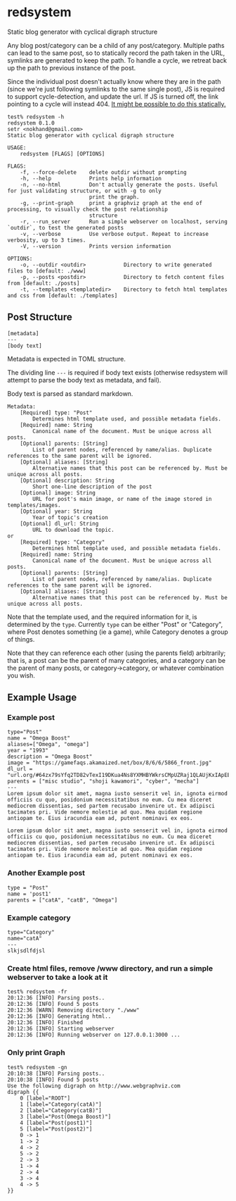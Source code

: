 # redsystem
Static blog generator with cyclical digraph structure

Any blog post/category can be a child of any post/category. Multiple paths can lead to the same post, so to statically record the path taken in the URL, symlinks are generated to keep the path. To handle a cycle, we retreat back up the path to previous instance of the post. 

Since the individual post doesn't actually know where they are in the path (since we're just following symlinks to the same single post), JS is required to support cycle-detection, and update the url. If JS is turned off, the link pointing to a cycle will instead 404. [It might be possible to do this statically.](https://github.com/setr/redsystem/issues/5)
```
test% redsystem -h
redsystem 0.1.0
setr <nokhand@gmail.com>
Static blog generator with cyclical digraph structure

USAGE:
    redsystem [FLAGS] [OPTIONS]

FLAGS:
    -f, --force-delete    delete outdir without prompting
    -h, --help            Prints help information
    -n, --no-html         Don't actually generate the posts. Useful for just validating structure, or with -g to only
                          print the graph.
    -g, --print-graph     print a graphviz graph at the end of processing, to visually check the post relationship
                          structure
    -r, --run_server      Run a simple webserver on localhost, serving `outdir`, to test the generated posts
    -v, --verbose         Use verbose output. Repeat to increase verbosity, up to 3 times.
    -V, --version         Prints version information

OPTIONS:
    -o, --outdir <outdir>            Directory to write generated files to [default: ./www]
    -p, --posts <postdir>            Directory to fetch content files from [default: ./posts]
    -t, --templates <templatedir>    Directory to fetch html templates and css from [default: ./templates]
```

## Post Structure
```
[metadata]
---
[body text]
```
Metadata is expected in TOML structure.

The dividing line `---` is required if body text exists (otherwise redsystem will attempt to parse the body text as metadata, and fail).

Body text is parsed as standard markdown.


```
Metadata:
    [Required] type: "Post"
        Determines html template used, and possible metadata fields.
    [Required] name: String
        Canonical name of the document. Must be unique across all posts.
    [Optional] parents: [String]
        List of parent nodes, referenced by name/alias. Duplicate references to the same parent will be ignored.
    [Optional] aliases: [String]
        Alternative names that this post can be referenced by. Must be unique across all posts.
    [Optional] description: String
        Short one-line description of the post
    [Optional] image: String
        URL for post's main image, or name of the image stored in templates/images.
    [Optional] year: String
        Year of topic's creation
    [Optional] dl_url: String
        URL to download the topic.
or
    [Required] type: "Category"
        Determines html template used, and possible metadata fields.
    [Required] name: String
        Canonical name of the document. Must be unique across all posts.
    [Optional] parents: [String]
        List of parent nodes, referenced by name/alias. Duplicate references to the same parent will be ignored.
    [Optional] aliases: [String]
        Alternative names that this post can be referenced by. Must be unique across all posts.
```
Note that the template used, and the required information for it, is determined by the `type`. Currently `type` can be either "Post" or "Category", where Post denotes something (ie a game), while Category denotes a group of things. 

Note that they can reference each other (using the parents field) arbitrarily; that is, a post can be the parent of many categories, and a category can be the parent of many posts, or category-\>category, or whatever combination you wish.

## Example Usage

### Example post
```
type="Post"
name = "Omega Boost"
aliases=["Omega", "omega"]
year = "1993"
description = "Omega Boost"
image = "https://gamefaqs.akamaized.net/box/8/6/6/5866_front.jpg"
dl_url = "url.org/#64zx79sYfq2TD82vTexI19DKua4Ns8YXMHBYWkrsCMpUZRaj1QLAUjKxIApEE1cQGt8wviSh8pH58N623HviJiFq7T4oFlOZCMov"
parents = ["misc studio", "shoji kawamori", "cyber", "mecha"]
---
Lorem ipsum dolor sit amet, magna iusto senserit vel in, ignota eirmod officiis cu quo, posidonium necessitatibus no eum. Cu mea diceret mediocrem dissentias, sed partem recusabo invenire ut. Ex adipisci tacimates pri. Vide nemore molestie ad quo. Mea quidam regione antiopam te. Eius iracundia eam ad, putent nominavi ex eos.

Lorem ipsum dolor sit amet, magna iusto senserit vel in, ignota eirmod officiis cu quo, posidonium necessitatibus no eum. Cu mea diceret mediocrem dissentias, sed partem recusabo invenire ut. Ex adipisci tacimates pri. Vide nemore molestie ad quo. Mea quidam regione antiopam te. Eius iracundia eam ad, putent nominavi ex eos.
```
### Another Example post
```
type = "Post"
name = 'post1'
parents = ["catA", "catB", "Omega"]
```

### Example category
```
type="Category"
name="catA"
---
slkjsdlfdjsl
```

### Create html files, remove /www directory, and run a simple webserver to take a look at it
```
test% redsystem -fr
20:12:36 [INFO] Parsing posts..
20:12:36 [INFO] Found 5 posts
20:12:36 [WARN] Removing directory "./www"
20:12:36 [INFO] Generating html..
20:12:36 [INFO] Finished
20:12:36 [INFO] Starting webserver
20:12:36 [INFO] Running webserver on 127.0.0.1:3000 ...
```

### Only print Graph
```
test% redsystem -gn
20:10:38 [INFO] Parsing posts..
20:10:38 [INFO] Found 5 posts
Use the following digraph on http://www.webgraphviz.com
digraph {{
    0 [label="ROOT"]
    1 [label="Category(catA)"]
    2 [label="Category(catB)"]
    3 [label="Post(Omega Boost)"]
    4 [label="Post(post1)"]
    5 [label="Post(post2)"]
    0 -> 1
    1 -> 2
    4 -> 2
    5 -> 2
    2 -> 3
    1 -> 4
    2 -> 4
    3 -> 4
    4 -> 5
}}
```

